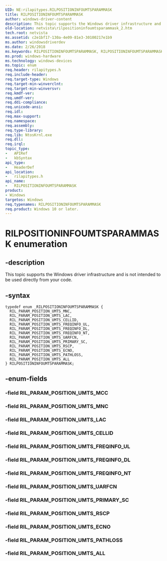 ```yaml
---
UID: NE:rilapitypes.RILPOSITIONINFOUMTSPARAMMASK
title: RILPOSITIONINFOUMTSPARAMMASK
author: windows-driver-content
description: This topic supports the Windows driver infrastructure and is not intended to be used directly from your code.
old-location: netvista\rilpositioninfoumtsparammask_2.htm
tech.root: netvista
ms.assetid: c2e1bf17-130a-4e09-81e3-30100217e1b9
ms.author: windowsdriverdev
ms.date: 2/26/2018
ms.keywords: RILPOSITIONINFOUMTSPARAMMASK, RILPOSITIONINFOUMTSPARAMMASK enumeration [Network Drivers Starting with Windows Vista], RIL_PARAM_POSITION_UMTS_ALL, RIL_PARAM_POSITION_UMTS_CELLID, RIL_PARAM_POSITION_UMTS_ECNO, RIL_PARAM_POSITION_UMTS_FREQINFO_DL, RIL_PARAM_POSITION_UMTS_FREQINFO_NT, RIL_PARAM_POSITION_UMTS_FREQINFO_UL, RIL_PARAM_POSITION_UMTS_LAC, RIL_PARAM_POSITION_UMTS_MNC, RIL_PARAM_POSITION_UMTS_PATHLOSS, RIL_PARAM_POSITION_UMTS_PRIMARY_SC, RIL_PARAM_POSITION_UMTS_RSCP, RIL_PARAM_POSITION_UMTS_UARFCN, netvista.rilpositioninfoumtsparammask_2, rilapitypes/RILPOSITIONINFOUMTSPARAMMASK, rilapitypes/RIL_PARAM_POSITION_UMTS_ALL, rilapitypes/RIL_PARAM_POSITION_UMTS_CELLID, rilapitypes/RIL_PARAM_POSITION_UMTS_ECNO, rilapitypes/RIL_PARAM_POSITION_UMTS_FREQINFO_DL, rilapitypes/RIL_PARAM_POSITION_UMTS_FREQINFO_NT, rilapitypes/RIL_PARAM_POSITION_UMTS_FREQINFO_UL, rilapitypes/RIL_PARAM_POSITION_UMTS_LAC, rilapitypes/RIL_PARAM_POSITION_UMTS_MNC, rilapitypes/RIL_PARAM_POSITION_UMTS_PATHLOSS, rilapitypes/RIL_PARAM_POSITION_UMTS_PRIMARY_SC, rilapitypes/RIL_PARAM_POSITION_UMTS_RSCP, rilapitypes/RIL_PARAM_POSITION_UMTS_UARFCN
ms.prod: windows-hardware
ms.technology: windows-devices
ms.topic: enum
req.header: rilapitypes.h
req.include-header:
req.target-type: Windows
req.target-min-winverclnt:
req.target-min-winversvr:
req.kmdf-ver:
req.umdf-ver:
req.ddi-compliance:
req.unicode-ansi:
req.idl:
req.max-support:
req.namespace:
req.assembly:
req.type-library:
req.lib: NtosKrnl.exe
req.dll:
req.irql:
topic_type:
-	APIRef
-	kbSyntax
api_type:
-	HeaderDef
api_location:
-	rilapitypes.h
api_name:
-	RILPOSITIONINFOUMTSPARAMMASK
product:
- Windows
targetos: Windows
req.typenames: RILPOSITIONINFOUMTSPARAMMASK
req.product: Windows 10 or later.
---
```


# RILPOSITIONINFOUMTSPARAMMASK enumeration


## -description


This topic supports the Windows driver infrastructure and is not intended to be used directly from your code.


## -syntax


```
typedef enum _RILPOSITIONINFOUMTSPARAMMASK {
  RIL_PARAM_POSITION_UMTS_MNC,
  RIL_PARAM_POSITION_UMTS_LAC,
  RIL_PARAM_POSITION_UMTS_CELLID,
  RIL_PARAM_POSITION_UMTS_FREQINFO_UL,
  RIL_PARAM_POSITION_UMTS_FREQINFO_DL,
  RIL_PARAM_POSITION_UMTS_FREQINFO_NT,
  RIL_PARAM_POSITION_UMTS_UARFCN,
  RIL_PARAM_POSITION_UMTS_PRIMARY_SC,
  RIL_PARAM_POSITION_UMTS_RSCP,
  RIL_PARAM_POSITION_UMTS_ECNO,
  RIL_PARAM_POSITION_UMTS_PATHLOSS,
  RIL_PARAM_POSITION_UMTS_ALL
} RILPOSITIONINFOUMTSPARAMMASK;
```


## -enum-fields




### -field RIL_PARAM_POSITION_UMTS_MCC


### -field RIL_PARAM_POSITION_UMTS_MNC


### -field RIL_PARAM_POSITION_UMTS_LAC


### -field RIL_PARAM_POSITION_UMTS_CELLID


### -field RIL_PARAM_POSITION_UMTS_FREQINFO_UL


### -field RIL_PARAM_POSITION_UMTS_FREQINFO_DL


### -field RIL_PARAM_POSITION_UMTS_FREQINFO_NT


### -field RIL_PARAM_POSITION_UMTS_UARFCN


### -field RIL_PARAM_POSITION_UMTS_PRIMARY_SC


### -field RIL_PARAM_POSITION_UMTS_RSCP


### -field RIL_PARAM_POSITION_UMTS_ECNO


### -field RIL_PARAM_POSITION_UMTS_PATHLOSS


### -field RIL_PARAM_POSITION_UMTS_ALL

